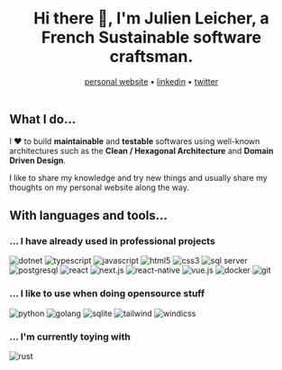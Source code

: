 <h1 align="center">Hi there 👋, I'm <strong>Julien Leicher</strong>, a French <strong>Sustainable software craftsman</strong>.
</h1>

<div align="center">
  <a href="https://julien.leicher.me">personal website</a> • <a href="https://www.linkedin.com/in/julien-leicher-05372b27/">linkedin</a> • <a href="https://twitter.com/julien_leicher/">twitter</a>
</div>

<br />

## What I do...

I ❤ to build **maintainable** and **testable** softwares using well-known architectures such as the **Clean / Hexagonal Architecture** and **Domain Driven Design**.

I like to share my knowledge and try new things and usually share my thoughts on my personal website along the way.

## With languages and tools...

### ... I have already used in professional projects

![dotnet](https://shields.io/badge/-dotnet-512BD4?logo=dotnet&style=flat&logoColor=white)
![typescript](https://shields.io/badge/-typescript-3178C6?logo=typescript&style=flat&logoColor=white)
![javascript](https://shields.io/badge/-javascript-F7DF1E?logo=javascript&style=flat&logoColor=black)
![html5](https://shields.io/badge/-html-E34F26?logo=html5&style=flat&logoColor=white)
![css3](https://shields.io/badge/-css-1572B6?logo=css3&style=flat&logoColor=white)
![sql server](https://shields.io/badge/-sql%20server-CC2927?logo=microsoftsqlserver&style=flat&logoColor=white)
![postgresql](https://shields.io/badge/-postgresql-4169E1?logo=postgresql&style=flat&logoColor=white)
![react](https://shields.io/badge/-react-61DAFB?logo=react&style=flat&logoColor=black)
![next.js](https://shields.io/badge/-next.js-black?logo=next.js&style=flat&logoColor=white)
![react-native](https://shields.io/badge/-react--native-61DAFB?logo=react&style=flat&logoColor=black)
![vue.js](https://shields.io/badge/-vue.js-4FC08D?logo=vue.js&style=flat&logoColor=white)
![docker](https://shields.io/badge/-docker-2496ED?logo=docker&style=flat&logoColor=white)
![git](https://shields.io/badge/-git-F05032?logo=git&style=flat&logoColor=white)

### ... I like to use when doing opensource stuff

![python](https://shields.io/badge/-python-3776AB?logo=python&style=flat&logoColor=white)
![golang](https://shields.io/badge/-golang-00ADD8?logo=go&style=flat&logoColor=white)
![sqlite](https://shields.io/badge/-sqlite-003B57?logo=sqlite&style=flat&logoColor=white)
![tailwind](https://shields.io/badge/-tailwind-06B6D4?logo=tailwindcss&style=flat&logoColor=white)
![windicss](https://shields.io/badge/-windicss-48B0F1?logo=windicss&style=flat&logoColor=white)

### ... I'm currently toying with

![rust](https://shields.io/badge/-rust-black?logo=rust&style=flat&logoColor=white)
